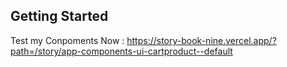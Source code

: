 ## Getting Started

Test my Conpoments Now : https://story-book-nine.vercel.app/?path=/story/app-components-ui-cartproduct--default
